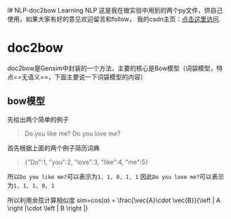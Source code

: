 l# NLP-doc2bow
Learning NLP
这是我在做实验中用到的两个py文件，供自己使用，如果大家有好的意见欢迎留言和follow，
我的csdn主页：[点击这里访问](https://blog.csdn.net/kele_imon).

# doc2bow
doc2bow是Gensim中封装的一个方法，主要的核心是Bow模型（词袋模型，特点==无语义==，下面主要说一下词袋模型的内容）

## bow模型

先给出两个简单的例子
> Do you like me?
> Do you love me?

首先根据上面的两个例子简历词典

>{"Do":1, "you":2, "love":3, "like":4, "me":5}

所以`Do you like me?`可以表示为`1, 1, 0, 1, 1`
因此`Do you love me?`可以表示为`1, 1, 1, 0, 1`

所以利用余弦计算相似度 sim=cos(α) = \frac{\vec{A}\cdot \vec{B}}{\left \| A \right \|\cdot \left \| B \right \|}
